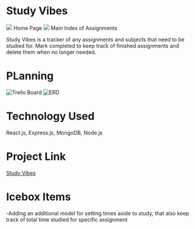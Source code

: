 # Study Vibes
![](https://imgur.com/3Ap9HM3.png)
Home Page
![](https://imgur.com/grmjjWQ.png)
Main Index of Assignments

Study Vibes is a tracker of any assignments and subjects that need to be studied for. Mark completed to keep track of finished assignments and delete them when no longer needed.

# PLanning
![Trello Board](https://trello.com/b/P4WEYQUa/project-4)
![ERD](https://lucid.app/lucidchart/e28236d2-9b44-48e0-a9ba-b7c409caa160/edit?invitationId=inv_f0921cff-3b95-41ef-b666-5e2940be439e)
# Technology Used
React.js, Express.js, MongoDB, Node.js
# Project Link
[Study Vibes](https://study-vibes.herokuapp.com/)
# Icebox Items
-Adding an additional model for setting times aside to study, that also keep track of total time studied for specific assignment
